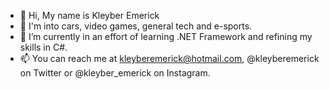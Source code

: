 - 👋 Hi, My name is Kleyber Emerick
- 👀 I'm into cars, video games, general tech and e-sports.
- 🌱 I’m currently in an effort of learning .NET Framework and refining my skills in C#.
- 📫 You can reach me at kleyberemerick@hotmail.com, @kleyberemerick on Twitter or @kleyber_emerick on Instagram.

<!---
kleyberemerick/kleyberemerick is a ✨ special ✨ repository because its `README.md` (this file) appears on your GitHub profile.
You can click the Preview link to take a look at your changes.
--->
